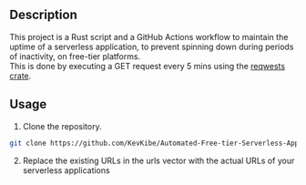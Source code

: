 ## Description

This project is a Rust script and a GitHub Actions workflow to maintain the uptime of a serverless application, to prevent spinning down during periods of inactivity, on free-tier platforms.<br>
This is done by executing a GET request every 5 mins using the [reqwests crate](https://docs.rs/reqwest/latest/reqwest/).

## Usage
1. Clone the repository.
```bash
git clone https://github.com/KevKibe/Automated-Free-tier-Serverless-App-Uptime-Maintenance-with-Rust-and-GitHub-Actions.git
```
2. Replace the existing URLs in the urls vector with the actual URLs of your serverless applications 
